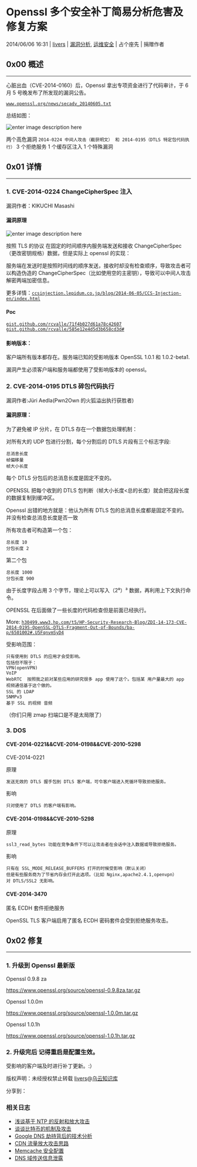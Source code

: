 # Openssl 多个安全补丁简易分析危害及修复方案

2014/06/06 16:31 | [livers](http://drops.wooyun.org/author/livers "由 livers 发布") | [漏洞分析](http://drops.wooyun.org/category/papers "查看 漏洞分析 中的全部文章"), [运维安全](http://drops.wooyun.org/category/%e8%bf%90%e7%bb%b4%e5%ae%89%e5%85%a8 "查看 运维安全 中的全部文章") | 占个座先 | 捐赠作者

## 0x00 概述

* * *

心脏出血（CVE-2014-0160）后，Openssl 拿出专项资金进行了代码审计，于 6 月 5 号晚发布了所发现的漏洞公告。

[`www.openssl.org/news/secadv_20140605.txt`](https://www.openssl.org/news/secadv_20140605.txt)

总结如图：

![enter image description here](img/img1_u110_jpg.jpg)

两个高危漏洞 `2014-0224 中间人攻击（截获明文） 和 2014-0195（DTLS 特定包代码执行）` 3 个拒绝服务 1 个缓存区注入 1 个特殊漏洞

## 0x01 详情

* * *

### 1\. CVE-2014-0224 ChangeCipherSpec 注入

漏洞作者：KIKUCHI Masashi

#### 漏洞原理

![enter image description here](img/img2_u114_png.jpg)

按照 TLS 的协议 在固定的时间顺序内服务端发送和接收 ChangeCipherSpec（更改密钥规格）数据，但是实际上 openssl 的实现：

服务端在发送时是按照时间线的顺序发送，接收时却没有检查顺序，导致攻击者可以构造伪造的 ChangeCipherSpec（比如使用空的主密钥），导致可以中间人攻击解密两端加密信息。

更多详情：[`ccsinjection.lepidum.co.jp/blog/2014-06-05/CCS-Injection-en/index.html`](http://ccsinjection.lepidum.co.jp/blog/2014-06-05/CCS-Injection-en/index.html)

#### Poc

[`gist.github.com/rcvalle/71f4b027d61a78c42607`](https://gist.github.com/rcvalle/71f4b027d61a78c42607) [`gist.github.com/rcvalle/585e12e4d5d3b658cd3d#`](https://gist.github.com/rcvalle/585e12e4d5d3b658cd3d#)

#### 影响版本：

客户端所有版本都存在。服务端已知的受影响版本 OpenSSL 1.0.1 和 1.0.2-beta1.

漏洞产生必须客户端和服务端都使用了受影响版本的 openssl。

### 2\. CVE-2014-0195 DTLS 碎包代码执行

漏洞作者:Jüri Aedla(Pwn2Own 的火狐溢出执行获胜者)

#### 漏洞原理：

为了避免被 IP 分片，在 DTLS 存在一个数据包处理机制：

对所有大的 UDP 包进行分割，每个分割后的 DTLS 片段有三个标志字段:

```
总消息长度
帧偏移量
帧大小长度 
```

每个 DTLS 分包后的总消息长度是固定不变的。

OPENSSL 把每个收到的 DTLS 包判断（帧大小长度<总的长度）就会把这段长度的数据复制到缓冲区。

Openssl 出错的地方就是：他认为所有 DTLS 包的总消息长度都是固定不变的。并没有检查总消息长度是否一致

所有攻击者可构造第一个包：

```
总长度 10
分包长度 2 
```

第二个包

```
总长度 1000
分包长度 900 
```

由于长度字段占用 3 个字节，理论上可以写入（2⁸）³ 数据，再利用上下文执行命令。

OPENSSL 在后面做了一些长度的代码检查但是前面已经执行。

More: [`h30499.www3.hp.com/t5/HP-Security-Research-Blog/ZDI-14-173-CVE-2014-0195-OpenSSL-DTLS-Fragment-Out-of-Bounds/ba-p/6501002#.U5FqnvmSyD4`](http://h30499.www3.hp.com/t5/HP-Security-Research-Blog/ZDI-14-173-CVE-2014-0195-OpenSSL-DTLS-Fragment-Out-of-Bounds/ba-p/6501002#.U5FqnvmSyD4)

受影响范围：

```
只有使用到 DTLS 的应用才会受影响。
包括但不限于：
VPN(openVPN)
VoIP
WebRTC  按照我之前对某些应用的研究很多 app 使用了这个。包括某 用户量最大的 app 视频通信基于这个做的。
SSL 的 LDAP
SNMPv3
基于 SSL 的视频 音频 
```

（你们只用 zmap 扫端口是不是太局限了）

### 3\. DOS

#### CVE-2014-0221&&CVE-2014-0198&&CVE-2010-5298

CVE-2014-0221

原理

```
发送无效的 DTLS 握手包到 DTLS 客户端，可令客户端进入死循环导致拒绝服务。 
```

影响

```
只对使用了 DTLS 的客户端有影响。 
```

#### CVE-2014-0198&&CVE-2010-5298

原理

```
ssl3_read_bytes 功能在竞争条件下可以让攻击者在会话中注入数据或导致拒绝服务。 
```

影响

```
只有在 SSL_MODE_RELEASE_BUFFERS 打开的时候受影响（默认关闭）
但是有些服务商为了节省内存会打开此选项。（比如 Nginx,apache2.4.1,openvpn）
对 DTLS/SSL2 无影响。 
```

#### CVE-2014-3470

匿名 ECDH 套件拒绝服务

OpenSSL TLS 客户端启用了匿名 ECDH 密码套件会受到拒绝服务攻击。

## 0x02 修复

* * *

### 1\. 升级到 Openssl 最新版

Openssl 0.9.8 za

https://www.openssl.org/source/openssl-0.9.8za.tar.gz

Openssl 1.0.0m

https://www.openssl.org/source/openssl-1.0.0m.tar.gz

Openssl 1.0.1h

https://www.openssl.org/source/openssl-1.0.1h.tar.gz

### 2\. 升级完后 记得重启是配置生效。

受影响的客户端及时进行补丁更新。:）

版权声明：未经授权禁止转载 [livers](http://drops.wooyun.org/author/livers "由 livers 发布")@[乌云知识库](http://drops.wooyun.org)

分享到：

### 相关日志

*   [浅谈基于 NTP 的反射和放大攻击](http://drops.wooyun.org/papers/926)
*   [谈谈比特币的机制及攻击](http://drops.wooyun.org/papers/736)
*   [Google DNS 劫持背后的技术分析](http://drops.wooyun.org/papers/1207)
*   [CDN 流量放大攻击思路](http://drops.wooyun.org/papers/679)
*   [Memcache 安全配置](http://drops.wooyun.org/papers/865)
*   [DNS 域传送信息泄露](http://drops.wooyun.org/papers/64)